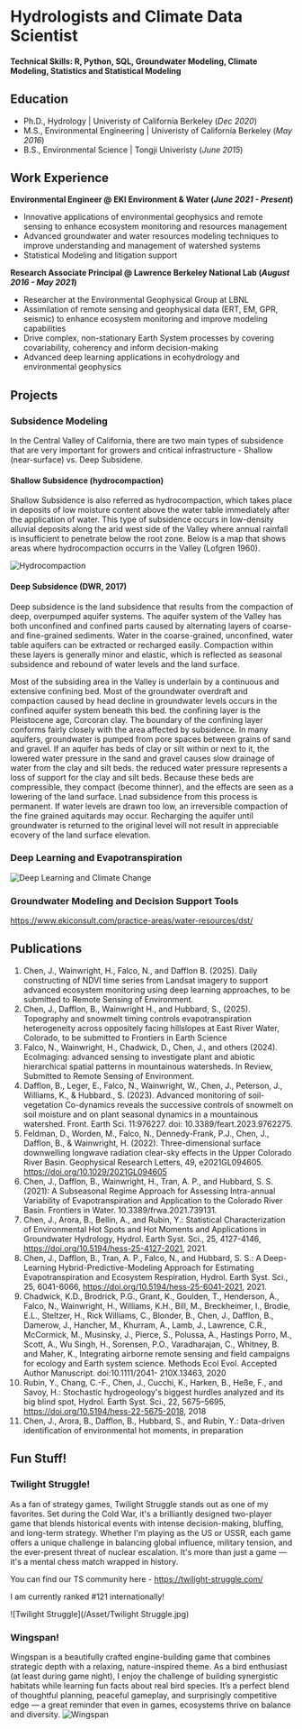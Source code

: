 # Hydrologists and Climate Data Scientist

#### Technical Skills: R, Python, SQL, Groundwater Modeling, Climate Modeling, Statistics and Statistical Modeling

## Education
- Ph.D., Hydrology                  | Univeristy of California Berkeley (_Dec 2020_)								       		
- M.S.,  Environmental Engineering	| Univeristy of California Berkeley (_May 2016_)	 			        		
- B.S.,  Environmental Science      | Tongji Univeristy (_June 2015_)

## Work Experience
**Environmental Engineer @ EKI Environment & Water (_June 2021 - Present_)**
- Innovative applications of environmental geophysics and remote sensing to enhance ecosystem monitoring and resources management
- Advanced groundwater and water resources modeling techniques to improve understanding and management of watershed systems
- Statistical Modeling and litigation support
  
**Research Associate Principal @ Lawrence Berkeley National Lab (_August 2016 - May 2021_)**
- Researcher at the Environmental Geophysical Group at LBNL
- Assimilation of remote sensing and geophysical data (ERT, EM, GPR, seismic) to enhance ecosystem monitoring and improve modeling capabilities
- Drive complex, non-stationary Earth System processes by covering covariability, coherency and inform decision-making
- Advanced deep learning applications in ecohydrology and environmental geophysics

## Projects
### Subsidence Modeling

In the Central Valley of California, there are two main types of subsidence that are very important for growers and critical infrastructure - Shallow (near-surface) vs. Deep Subsidene. 

#### Shallow Subsidence (hydrocompaction)
Shallow Subsidence is also referred as hydrocompaction, which takes place in deposits of low moisture content above the water table immediately after the application of water. This type of subsidence occurs in low-density alluvial deposits along the arid west side of the Valley where annual rainfall is insufficient to penetrate below the root zone. Below is a map that shows areas where hydrocompaction occurrs in the Valley (Lofgren 1960).

![Hydrocompaction](/Asset/hydrocompaction.png)

#### Deep Subsidence (DWR, 2017)
Deep subsidence is the land subsidence that results from the compaction of deep, overpumped aquifer systems. The aquifer system of the Valley has both unconfined and confined parts caused by alternating layers of coarse- and fine-grained sediments. Water in the coarse-grained, unconfined, water table aquifers can be extracted or recharged easily. Compaction within these layers is generally minor and elastic, which is reflected as seasonal subsidence and rebound of water levels and the land surface.

Most of the subsiding area in the Valley is underlain by a continuous and extensive confining bed. Most of the groundwater overdraft and compaction caused by head decline in groundwater levels occurs in the confined aquifer system beneath this bed. the confining layer is the Pleistocene age, Corcoran clay. The boundary of the confining layer conforms fairly closely with the area affected by subsidence. In many aquifers, groundwater is pumped from pore spaces between grains of sand and gravel. If an aquifer has beds of clay or silt within or next to it, the lowered water pressure in the sand and gravel causes slow drainage of water from the clay and silt beds. the reduced water pressure represents a loss of support for the clay and silt beds. Because these beds are compressible, they compact (become thinner), and the effects are seen as a lowering of the land surface. Lnad subsidence from this process is permanent. If water levels are drawn too low, an irreversible compaction of the fine grained aquitards may occur. Recharging the aquifer until groundwater is returned to the original level will not result in appreciable ecovery of the land surface elevation. 

### Deep Learning and Evapotranspiration

![Deep Learning and Climate Change](/Asset/DeepLearning.png)


### Groundwater Modeling and Decision Support Tools
https://www.ekiconsult.com/practice-areas/water-resources/dst/


## Publications
1. Chen, J., Wainwright, H., Falco, N., and Dafflon B. (2025). Daily constructing of NDVI time series from Landsat imagery to support advanced ecosystem monitoring using deep learning approaches, to be submitted to Remote Sensing of Environment.
2. Chen, J., Dafflon, B., Wainwright H., and Hubbard, S., (2025). Topography and snowmelt timing controls evapotranspiration heterogeneity across oppositely facing hillslopes at East River Water, Colorado, to be submitted to Frontiers in Earth Science
3. Falco, N., Wainwright, H., Chadwick, D., Chen, J., and others (2024). EcoImaging: advanced sensing to investigate plant and abiotic hierarchical spatial patterns in mountainous watersheds. In Review, Submitted to Remote Sensing of Environment.
4. Dafflon, B., Leger, E., Falco, N., Wainwright, W., Chen, J., Peterson, J., Williams, K., & Hubbard., S. (2023). Advanced monitoring of soil-vegetation Co-dynamics reveals the successive controls of snowmelt on soil moisture and on plant seasonal dynamics in a mountainous watershed. Front. Earth Sci. 11:976227. doi: 10.3389/feart.2023.9762275.
5. Feldman, D., Worden, M., Falco, N., Dennedy-Frank, P.J., Chen, J., Dafflon, B., & Wainwright, H. (2022). Three-dimensional surface downwelling longwave radiation clear-sky effects in the Upper Colorado River Basin. Geophysical Research Letters, 49, e2021GL094605. https://doi.org/10.1029/2021GL094605
6. Chen, J., Dafflon, B., Wainwright, H., Tran, A. P., and Hubbard, S. S. (2021): A Subseasonal Regime Approach for Assessing Intra-annual Variability of Evapotranspiration and Application to the Colorado River Basin. Frontiers in Water. 10.3389/frwa.2021.739131.
7. Chen, J., Arora, B., Bellin, A., and Rubin, Y.: Statistical Characterization of Environmental Hot Spots and Hot Moments and Applications in Groundwater Hydrology, Hydrol. Earth Syst. Sci., 25, 4127-4146, https://doi.org/10.5194/hess-25-4127-2021, 2021.
8. Chen, J., Dafflon, B., Tran, A. P., Falco, N., and Hubbard, S. S.: A Deep-Learning Hybrid-Predictive-Modeling Approach for Estimating Evapotranspiration and Ecosystem Respiration, Hydrol. Earth Syst. Sci., 25, 6041-6066, https://doi.org/10.5194/hess-25-6041-2021, 2021.
9. Chadwick, K.D., Brodrick, P.G., Grant, K., Goulden, T., Henderson, A., Falco, N., Wainwright, H., Williams, K.H., Bill, M., Breckheimer, I., Brodie, E.L., Steltzer, H., Rick Williams, C., Blonder, B., Chen, J., Dafflon, B., Damerow, J., Hancher, M., Khurram, A., Lamb, J., Lawrence, C.R., McCormick, M., Musinsky, J., Pierce, S., Polussa, A., Hastings Porro, M., Scott, A., Wu Singh, H., Sorensen, P.O., Varadharajan, C., Whitney, B. and Maher, K., Integrating airborne remote sensing and field campaigns for ecology and Earth system science. Methods Ecol Evol. Accepted Author Manuscript. doi:10.1111/2041- 210X.13463, 2020
10. Rubin, Y., Chang, C.-F., Chen, J., Cucchi, K., Harken, B., Heße, F., and Savoy, H.: Stochastic hydrogeology's biggest hurdles analyzed and its big blind spot, Hydrol. Earth Syst. Sci., 22, 5675–5695, https://doi.org/10.5194/hess-22-5675-2018, 2018
11. Chen, J., Arora, B., Dafflon, B., Hubbard, S., and Rubin, Y.: Data-driven identification of environmental hot moments, in preparation

## Fun Stuff!

### Twilight Struggle! 
As a fan of strategy games, Twilight Struggle stands out as one of my favorites. Set during the Cold War, it's a brilliantly designed two-player game that blends historical events with intense decision-making, bluffing, and long-term strategy. Whether I'm playing as the US or USSR, each game offers a unique challenge in balancing global influence, military tension, and the ever-present threat of nuclear escalation. It's more than just a game — it's a mental chess match wrapped in history.

You can find our TS community here - https://twilight-struggle.com/

I am currently ranked #121 internationally! 

![Twilight Struggle](/Asset/Twilight Struggle.jpg)

### Wingspan! 
Wingspan is a beautifully crafted engine-building game that combines strategic depth with a relaxing, nature-inspired theme. As a bird enthusiast (at least during game night), I enjoy the challenge of building synergistic habitats while learning fun facts about real bird species. It’s a perfect blend of thoughtful planning, peaceful gameplay, and surprisingly competitive edge — a great reminder that even in games, ecosystems thrive on balance and diversity.
![Wingspan](/Asset/Wingspan.avif)
